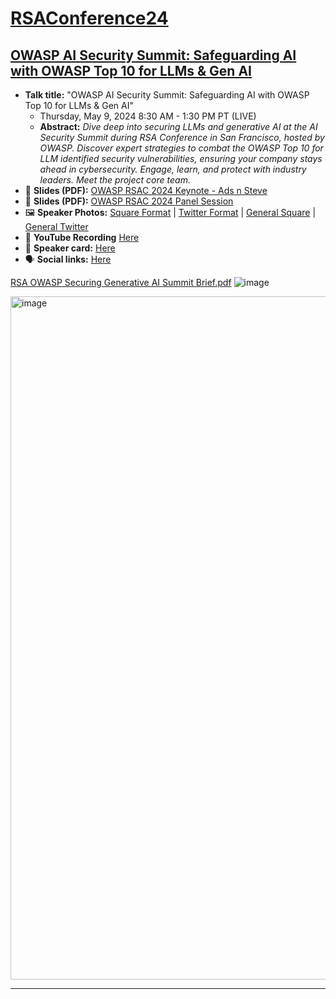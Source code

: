 # [RSAConference24](https://www.rsaconference.com/usa)
## [OWASP AI Security Summit: Safeguarding AI with OWASP Top 10 for LLMs & Gen AI](https://www.rsaconference.com/Library/presentation/usa/2024/owasp%20ai%20security%20summit%20safeguarding%20ai%20with%20our%20top%2010%20for%20llms%20%20gen%20ai)

- **Talk title:** "OWASP AI Security Summit: Safeguarding AI with OWASP Top 10 for LLMs & Gen AI"
  - Thursday, May 9, 2024 8:30 AM - 1:30 PM PT (LIVE)
  - **Abstract:** _Dive deep into securing LLMs and generative AI at the AI Security Summit during RSA Conference in San Francisco, hosted by OWASP. Discover expert strategies to combat the OWASP Top 10 for LLM identified security vulnerabilities, ensuring your company stays ahead in cybersecurity. Engage, learn, and protect with industry leaders. Meet the project core team._
- 📄 **Slides (PDF):** [OWASP RSAC 2024 Keynote - Ads n Steve](OWASP%20RSAC%202024%20Keynote%20-%20Ads%20n%20Steve.pptx.pdf)
- 📄 **Slides (PDF):** [OWASP RSAC 2024 Panel Session](OWASP%20RSAC%202024%20Panel%20Session.pptx.pdf)
- 🖼️ **Speaker Photos:** [Square Format](ads_square.jpg) | [Twitter Format](ads_twitter.jpg) | [General Square](general_square.jpg) | [General Twitter](general_twitter.jpg)
- 🍿 **YouTube Recording** [Here](https://www.youtube.com/watch?v=htba_b-vxxE)
- 📣 **Speaker card:** [Here](https://docsend.com/view/emkvn4j4mcvkm3af)
- 🗣️ **Social links:** [Here](https://www.linkedin.com/posts/owasp_meet-owasp-top-10-for-llm-apps-at-rsa-conference-activity-7184211101595705344-Cwei?utm_source=share&utm_medium=member_desktop)

[RSA OWASP Securing Generative AI Summit Brief.pdf](https://github.com/GangGreenTemperTatum/speaking/files/15182623/RSA.OWASP.Securing.Generative.AI.Summit.Brief.pdf)
![image](https://github.com/GangGreenTemperTatum/speaking/assets/104169244/4d759543-6086-47f2-81d6-cad6c41c3280)

<img width="1093" alt="image" src="https://github.com/user-attachments/assets/f8dcdf29-3f84-4ded-b368-c3aadd0e445c" />

------------------------------
